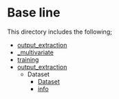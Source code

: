 # Base line
This directory includes the following;
* [output_extraction](output_extraction.py)
* [_multivariate](_multivariate.py)
* [training](_multivariate.py)
* [output_extraction](output_extraction.py)
  * Dataset
      * [Dataset](Dataset/Dataset.py)
      * [info](Dataset/info.txt)
